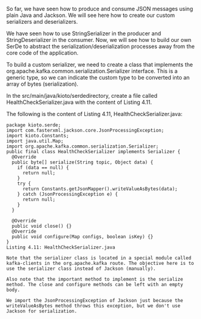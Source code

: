 So far, we have seen how to produce and consume JSON messages using plain Java and Jackson. We will see here how to create our custom serializers and deserializers.

We have seen how to use StringSerializer in the producer and StringDeserializer in the consumer. Now, we will see how to build our own SerDe to abstract the serialization/deserialization processes away from the core code of the application.

To build a custom serializer, we need to create a class that implements the org.apache.kafka.common.serialization.Serializer interface. This is a generic type, so we can indicate the custom type to be converted into an array of bytes (serialization).

In the src/main/java/kioto/serdedirectory, create a file called HealthCheckSerializer.java with the content of Listing 4.11.

The following is the content of Listing 4.11, HealthCheckSerializer.java: 

```
package kioto.serde;
import com.fasterxml.jackson.core.JsonProcessingException;
import kioto.Constants;
import java.util.Map;
import org.apache.kafka.common.serialization.Serializer;
public final class HealthCheckSerializer implements Serializer {
  @Override
  public byte[] serialize(String topic, Object data) {
    if (data == null) {
      return null;
    }
    try {
      return Constants.getJsonMapper().writeValueAsBytes(data);
    } catch (JsonProcessingException e) {
      return null;
    }
  }

  @Override
  public void close() {}
  @Override
  public void configure(Map configs, boolean isKey) {}
}
Listing 4.11: HealthCheckSerializer.java

Note that the serializer class is located in a special module called kafka-clients in the org.apache.kafka route. The objective here is to use the serializer class instead of Jackson (manually).

Also note that the important method to implement is the serialize method. The close and configure methods can be left with an empty body.

We import the JsonProcessingException of Jackson just because the writeValueAsBytes method throws this exception, but we don't use Jackson for serialization.